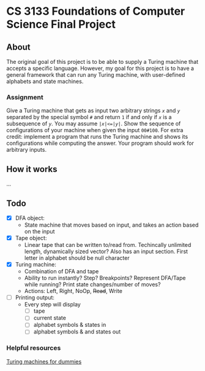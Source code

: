 # CS 3133 Foundations of Computer Science Final Project
## About
The original goal of this project is to be able to supply a Turing machine that accepts a specific language. However, my goal for this project is to have a general framework that can run any Turing machine, with user-defined alphabets and state machines.

### Assignment
Give a Turing machine that gets as input two arbitrary strings *`x`* and *`y`* separated by the special symbol *`#`* and return `1` if and only if *`x`* is a subsequence of *`y`*. You may assume `|`*`x`*`|<=|`*`y`*`|`. Show the sequence of configurations of your machine when given the input `00#100`. For extra credit: implement a program that runs the Turing machine and shows its configurations while computing the answer. Your program should work for arbitrary inputs.

## How it works
...

## Todo
- [x] DFA object:
  - State machine that moves based on input, and takes an action based on the input
- [x] Tape object:
  - Linear tape that can be written to/read from. Techincally unlimited length, dynamically sized vector? Also has an input section. First letter in alphabet should be null character
- [x] Turing machine:
  - Combination of DFA and tape
  - Ability to run instantly? Step? Breakpoints? Represent DFA/Tape while running? Print state changes/number of moves?
  - Actions: Left, Right, NoOp, ~~Read~~, Write 
- [ ] Printing output:
  - Every step will display
    - [ ] tape
    - [ ] current state
    - [ ] alphabet symbols & states in
    - [ ] alphabet symbols & and states out

### Helpful resources
[Turing machines for dummies](https://erik-engheim.medium.com/turing-machines-for-dummies-81e8e25471b2)

